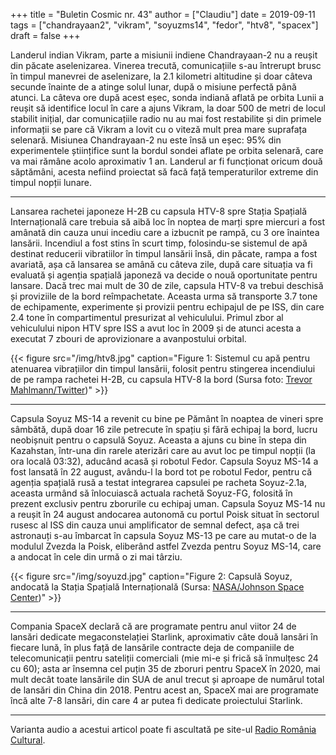 +++
title = "Buletin Cosmic nr. 43"
author = ["Claudiu"]
date = 2019-09-11
tags = ["chandrayaan2", "vikram", "soyuzms14", "fedor", "htv8", "spacex"]
draft = false
+++

Landerul indian Vikram, parte a misiunii indiene Chandrayaan-2 nu a reușit din păcate aselenizarea. Vinerea trecută, comunicațiile s-au întrerupt brusc în timpul manevrei de aselenizare, la 2.1 kilometri altitudine și doar câteva secunde înainte de a atinge solul lunar, după o misiune perfectă până atunci. La câteva ore după acest eșec, sonda indiană aflată pe orbita Lunii a reușit să identifice locul în care a ajuns Vikram, la doar 500 de metri de locul stabilit inițial, dar comunicațiile radio nu au mai fost restabilite și din primele informații se pare că Vikram a lovit cu o viteză mult prea mare suprafața selenară. Misiunea Chandrayaan-2 nu este însă un eșec: 95% din experimentele științifice sunt la bordul sondei aflate pe orbita selenară, care va mai rămâne acolo aproximativ 1 an. Landerul ar fi funcționat oricum două săptămâni, acesta nefiind proiectat să facă față temperaturilor extreme din timpul nopții lunare.

---

Lansarea rachetei japoneze H-2B cu capsula HTV-8 spre Stația Spațială Internațională care trebuia să aibă loc în noptea de marți spre miercuri a fost amânată din cauza unui incediu care a izbucnit pe rampă, cu 3 ore înaintea lansării. Incendiul a fost stins în scurt timp, folosindu-se sistemul de apă destinat reducerii vibratiilor în timpul lansării însă, din păcate, rampa a fost avariată, așa că lansarea se amână cu câteva zile, după care situația va fi evaluată și agenția spațială japoneză va decide o nouă oportunitate pentru lansare. Dacă trec mai mult de 30 de zile, capsula HTV-8 va trebui deschisă și proviziile de la bord reîmpachetate. Aceasta urma să transporte 3.7 tone de echipamente, experimente și provizii pentru echipajul de pe ISS, din care 2.4 tone în compartimentul presurizat al vehiculului. Primul zbor al vehiculului nipon HTV spre ISS a avut loc în 2009 și de atunci acesta a executat 7 zbouri de aprovizionare a avanpostului orbital.

{{< figure src="/img/htv8.jpg" caption="Figure 1: Sistemul cu apă pentru atenuarea vibrațiilor din timpul lansării, folosit pentru stingerea incendiului de pe rampa rachetei H-2B, cu capsula HTV-8 la bord (Sursa foto: [Trevor Mahlmann/Twitter](https://twitter.com/TrevorMahlmann/status/1171617510849798144))" >}}

---

Capsula Soyuz MS-14 a revenit cu bine pe Pământ în noaptea de vineri spre sâmbătă, după doar 16 zile petrecute în spațiu și fără echipaj la bord, lucru neobișnuit pentru o capsulă Soyuz. Aceasta a ajuns cu bine în stepa din Kazahstan, într-una din rarele aterizări care au avut loc pe timpul nopții (la ora locală 03:32), aducând acasă și robotul Fedor. Capsula Soyuz MS-14 a fost lansată în 22 august, avându-l la bord tot pe robotul Fedor, pentru că agenția spațială rusă a testat integrarea capsulei pe racheta Soyuz-2.1a, aceasta urmând să înlocuiască actuala rachetă Soyuz-FG, folosită în prezent exclusiv pentru zborurile cu echipaj uman. Capsula Soyuz MS-14 nu a reușit în 24 august andocarea autonomă cu portul Poisk situat în sectorul rusesc al ISS din cauza unui amplificator de semnal defect, așa că trei astronauți s-au îmbarcat în capsula Soyuz MS-13 pe care au mutat-o de la modulul Zvezda la Poisk, eliberând astfel Zvezda pentru Soyuz MS-14, care a andocat în cele din urmă o zi mai târziu.

{{< figure src="/img/soyuzd.jpg" caption="Figure 2: Capsulă Soyuz, andocată la Stația Spațială Internațională (Sursa: [NASA/Johnson Space Center](https://www.flickr.com/photos/nasa2explore/38703172071))" >}}

---

Compania SpaceX declară că are programate pentru anul viitor 24 de lansări dedicate megaconstelației Starlink, aproximativ câte două lansări în fiecare lună, în plus față de lansările contracte deja de companiile de telecomunicații pentru sateliții comerciali (mie mi-e și frică să înmulțesc 24 cu 60); asta ar însemna cel puțin 35 de zboruri pentru SpaceX în 2020, mai mult decât toate lansările din SUA de anul trecut și aproape de numărul total de lansări din China din 2018. Pentru acest an, SpaceX mai are programate încă alte 7-8 lansări, din care 4 ar putea fi dedicate proiectului Starlink.

---

Varianta audio a acestui articol poate fi ascultată pe site-ul [Radio România Cultural](https://radioromaniacultural.ro/buletin-cosmic-33/).